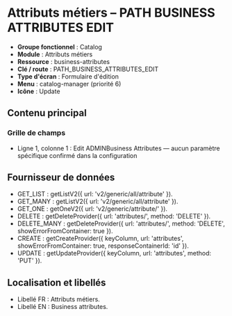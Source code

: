 # Attributs métiers – PATH BUSINESS ATTRIBUTES EDIT

- **Groupe fonctionnel** : Catalog
- **Module** : Attributs métiers
- **Ressource** : business-attributes
- **Clé / route** : PATH_BUSINESS_ATTRIBUTES_EDIT
- **Type d'écran** : Formulaire d'édition
- **Menu** : catalog-manager (priorité 6)
- **Icône** : Update

## Contenu principal
### Grille de champs
- Ligne 1, colonne 1 : Edit ADMINBusiness Attributes — aucun paramètre spécifique confirmé dans la configuration

## Fournisseur de données
- GET_LIST : getListV2({
  url: 'v2/generic/all/attribute'
}).
- GET_MANY : getListV2({
  url: 'v2/generic/all/attribute'
}).
- GET_ONE : getOneV2({
  url: 'v2/generic/attribute/'
}).
- DELETE : getDeleteProvider({
  url: 'attributes/',
  method: 'DELETE'
}).
- DELETE_MANY : getDeleteProvider({
  url: 'attributes/',
  method: 'DELETE',
  showErrorFromContainer: true
}).
- CREATE : getCreateProvider({
  keyColumn,
  url: 'attributes',
  showErrorFromContainer: true,
  responseContainerId: 'id'
}).
- UPDATE : getUpdateProvider({
  keyColumn,
  url: 'attributes',
  method: 'PUT'
}).

## Localisation et libellés
- Libellé FR : Attributs métiers.
- Libellé EN : Business attributes.